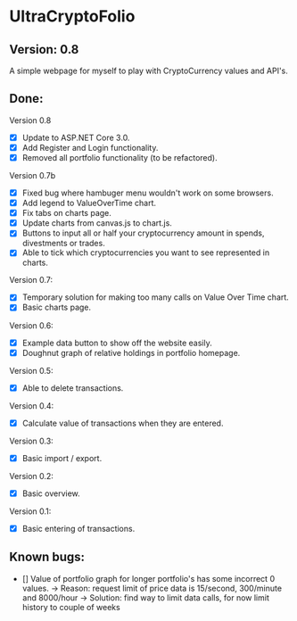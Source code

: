 # UltraCryptoFolio
## Version: 0.8

A simple webpage for myself to play with CryptoCurrency values and API's.

## Done:
Version 0.8
- [x] Update to ASP.NET Core 3.0.
- [x] Add Register and Login functionality.
- [x] Removed all portfolio functionality (to be refactored).

Version 0.7b
- [x] Fixed bug where hambuger menu wouldn't work on some browsers.
- [x] Add legend to ValueOverTime chart.
- [x] Fix tabs on charts page.
- [x] Update charts from canvas.js to chart.js.
- [x] Buttons to input all or half your cryptocurrency amount in spends, divestments or trades.
- [x] Able to tick which cryptocurrencies you want to see represented in charts.

Version 0.7:
- [x] Temporary solution for making too many calls on Value Over Time chart.
- [x] Basic charts page.

Version 0.6:
- [x] Example data button to show off the website easily.
- [x] Doughnut graph of relative holdings in portfolio homepage.

Version 0.5:
- [x] Able to delete transactions.

Version 0.4:
- [x] Calculate value of transactions when they are entered.

Version 0.3:
- [x] Basic import / export.

Version 0.2:
- [x] Basic overview.

Version 0.1:
- [x] Basic entering of transactions.

## Known bugs:
- [] Value of portfolio graph for longer portfolio's has some incorrect 0 values. 
	-> Reason: request limit of price data is 15/second, 300/minute and 8000/hour
	-> Solution: find way to limit data calls, for now limit history to couple of weeks